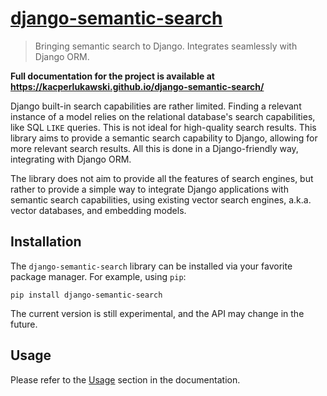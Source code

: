 # [django-semantic-search](https://kacperlukawski.github.io/django-semantic-search/)

> Bringing semantic search to Django. Integrates seamlessly with Django ORM.

**Full documentation for the project is available at https://kacperlukawski.github.io/django-semantic-search/**

Django built-in search capabilities are rather limited. Finding a relevant instance of a model relies on the relational
database's search capabilities, like SQL `LIKE` queries. This is not ideal for high-quality search results. This library
aims to provide a semantic search capability to Django, allowing for more relevant search results. All this is done in
a Django-friendly way, integrating with Django ORM.

The library does not aim to provide all the features of search engines, but rather to provide a simple way to integrate
Django applications with semantic search capabilities, using existing vector search engines, a.k.a. vector databases,
and embedding models.

## Installation

The `django-semantic-search` library can be installed via your favorite package manager. For example, using `pip`:

```shell
pip install django-semantic-search
```

The current version is still experimental, and the API may change in the future.

## Usage

Please refer to the [Usage](https://kacperlukawski.github.io/django-semantic-search/usage/) section in the documentation.

